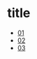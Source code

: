 # title <!-- use your own name-->
+ [01](./01.txt)
+ [02](./02.txt)
+ [03](./03.txt)
<!-- format: + [chapter](./chapter.txt) -->